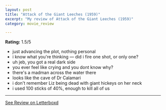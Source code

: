 ```yaml
---
layout: post
title: "Attack of the Giant Leeches (1959)"
excerpt: "My review of Attack of the Giant Leeches (1959)"
category: movie_review

---
```


**Rating:** 1.5/5

* just advancing the plot, nothing personal
* i know what you're thinking — did i fire one shot, or only one?
* uh jeb, you got a real dark side
* you ever feel like crying and you dont know why?
* there's a madman across the water there
* looks like the cave of Dr Calamari
* i don't remember Liz being dead with giant hickeys on her neck
* i used 100 sticks of 40%, enough to kill all of us

<hr>

[See Review on Letterboxd](https://boxd.it/4VZhhZ)
